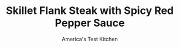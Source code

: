 ---
layout: ../../layouts/MarkdownPostLayout.astro
title: Skillet Flank Steak with Spicy Red Pepper Sauce
author: America's Test Kitchen
pubDate: 2023-03-15
description: "A quick yet flavorful sauce liven up this otherwise humdrum cut."
image_url: https://res.cloudinary.com/hksqkdlah/image/upload/ar_1:1,c_fill,dpr_2.0,f_auto,fl_lossy.progressive.strip_profile,g_faces:auto,q_auto:low,w_344/4805_sfs-qdr07-sfs-4c-flanksteak-317309
tags: ["Main Courses","Beef","30-Minute Suppers"]
calories: 1733
protein: 38
carbohydrates: 8
fats: 
fiber: 1
ingredients: ["1 slice, hearty white sandwich bread","2 tablespoons, slivered almonds, toasted","1 cup, drained jarred roasted red peppers","1 , plum tomato, seeded and chopped","1 clove, garlic, minced","1 tablespoon, extra-virgin olive oil","2 teaspoons, red wine vinegar","1/8 teaspoon, cayenne pepper",", Table salt","2 tablespoons, vegetable oil","1 , flank steak (about 1 1/2 pounds)",", Ground black pepper"]
serves: 4
time: ""
instructions: ["Toast bread in toaster on lowest setting until surface is dry but not browned. Remove crust and cut bread into rough 1/2-inch pieces. Process bread and almonds in food processor until finely ground. Add red peppers, tomato, garlic, olive oil, vinegar, cayenne, and 1/2 teaspoon salt and pulse, scraping down sides of bowl as necessary, until mixture has texture similar to mayonnaise. Adjust seasoning with salt and transfer to small serving bowl.","Heat vegetable oil in large, heavy-bottomed skillet over medium-high heat until smoking. Season steak with salt and pepper and cook, without moving, 5 to 6 minutes, until well browned on first side. Turn steak over and repeat on second side. Transfer to large plate, tent with foil, and let rest for 5 minutes. Cut steak in thin slices on bias against grain. Serve with sauce."]
nutrition: ["714 mg Potassium","373 mg Phosphorus","77 mg Calcium","3 mg Iron","59 mg Magnesium","570 mg Sodium","6 mg Zinc","27 g Fat","12 mg Niacin (B3)","14 g Monounsaturated","2 g Polyunsaturated","60 mg Vitamin C","115 mg Cholesterol","7 g Saturated","1 g Fiber","1 µg Folic acid","35 µg Folate (food)","2 g Sugars","8 µg Vitamin K","169 g Water","8 g Carbs","37 µg Folate equivalent (total)","38 g Protein","4 mg Vitamin E","2 µg Vitamin B12","1 mg Vitamin B6","57 µg Vitamin A","433 kcal Energy","1733 calories"]
notes: "Toast the almonds in a small skillet over medium heat until lightly colored and fragrant, about 4 minutes."
---